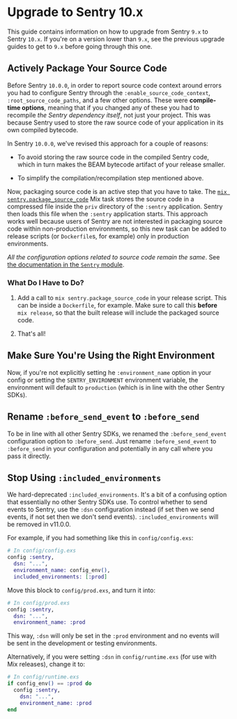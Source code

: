 # Upgrade to Sentry 10.x

This guide contains information on how to upgrade from Sentry `9.x` to Sentry `10.x`. If you're on a version lower than `9.x`, see the previous upgrade guides to get to `9.x` before going through this one.

## Actively Package Your Source Code

Before Sentry `10.0.0`, in order to report source code context around errors you had to configure Sentry through the `:enable_source_code_context`, `:root_source_code_paths`, and a few other options. These were **compile-time options**, meaning that if you changed any of these you had to recompile *the Sentry dependency itself*, not just your project. This was because Sentry used to store the raw source code of your application in its own compiled bytecode.

In Sentry `10.0.0`, we've revised this approach for a couple of reasons:

  * To avoid storing the raw source code in the compiled Sentry code, which in turn makes the BEAM bytecode artifact of your release smaller.

  * To simplify the compilation/recompilation step mentioned above.

Now, packaging source code is an active step that you have to take. The [`mix sentry.package_source_code`](`Mix.Tasks.Sentry.PackageSourceCode`) Mix task stores the source code in a compressed file inside the `priv` directory of the `:sentry` application. Sentry then loads this file when the `:sentry` application starts. This approach works well because users of Sentry are not interested in packaging source code within non-production environments, so this new task can be added to release scripts (or `Dockerfile`s, for example) only in production environments.

*All the configuration options related to source code remain the same*. See [the documentation in the `Sentry` module](Sentry.html#module-reporting-source-code).

### What Do I Have to Do?

  1. Add a call to `mix sentry.package_source_code` in your release script. This can be inside a `Dockerfile`, for example. Make sure to call this **before** `mix release`, so that the built release will include the packaged source code.

  1. That's all!

## Make Sure You're Using the Right Environment

Now, if you're not explicitly setting he `:environment_name` option in your config or setting the `SENTRY_ENVIRONMENT` environment variable, the environment will default to `production` (which is in line with the other Sentry SDKs).

## Rename `:before_send_event` to `:before_send`

To be in line with all other Sentry SDKs, we renamed the `:before_send_event` configuration option to `:before_send`. Just rename `:before_send_event` to `:before_send` in your configuration and potentially in any call where you pass it directly.

## Stop Using `:included_environments`

We hard-deprecated `:included_environments`. It's a bit of a confusing option that essentially no other Sentry SDKs use. To control whether to send events to Sentry, use the `:dsn` configuration instead (if set then we send events, if not set then we don't send events). `:included_environments` will be removed in v11.0.0.

For example, if you had something like this in `config/config.exs`:

```elixir
# In config/config.exs
config :sentry,
  dsn: "...",
  environment_name: config_env(),
  included_environments: [:prod]
```

Move this block to `config/prod.exs`, and turn it into:

```elixir
# In config/prod.exs
config :sentry,
  dsn: "...",
  environment_name: :prod
```

This way, `:dsn` will only be set in the `:prod` environment and no events will be sent in the development or testing environments.

Alternatively, if you were setting `:dsn` in `config/runtime.exs` (for use with Mix releases), change it to:

```elixir
# In config/runtime.exs
if config_env() == :prod do
  config :sentry,
    dsn: "...",
    environment_name: :prod
end
```
